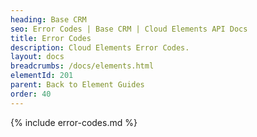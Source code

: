 ```yaml
---
heading: Base CRM
seo: Error Codes | Base CRM | Cloud Elements API Docs
title: Error Codes
description: Cloud Elements Error Codes.
layout: docs
breadcrumbs: /docs/elements.html
elementId: 201
parent: Back to Element Guides
order: 40
---
```


{% include error-codes.md %}
